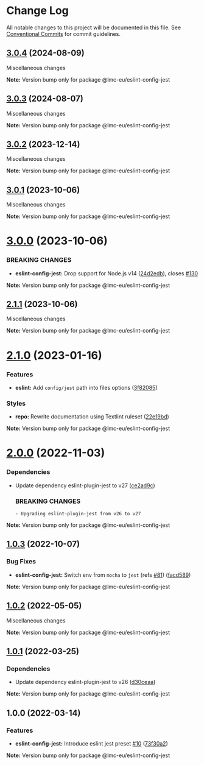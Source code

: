 # Change Log

All notable changes to this project will be documented in this file.
See [Conventional Commits](https://conventionalcommits.org) for commit guidelines.

<a name="3.0.4"></a>

## [3.0.4](https://github.com/lmc-eu/code-quality-tools/compare/@lmc-eu/eslint-config-jest@3.0.3...@lmc-eu/eslint-config-jest@3.0.4) (2024-08-09)

Miscellaneous changes

**Note:** Version bump only for package @lmc-eu/eslint-config-jest

<a name="3.0.3"></a>

## [3.0.3](https://github.com/lmc-eu/code-quality-tools/compare/@lmc-eu/eslint-config-jest@3.0.2...@lmc-eu/eslint-config-jest@3.0.3) (2024-08-07)

Miscellaneous changes

**Note:** Version bump only for package @lmc-eu/eslint-config-jest

<a name="3.0.2"></a>

## [3.0.2](https://github.com/lmc-eu/code-quality-tools/compare/@lmc-eu/eslint-config-jest@3.0.1...@lmc-eu/eslint-config-jest@3.0.2) (2023-12-14)

Miscellaneous changes

**Note:** Version bump only for package @lmc-eu/eslint-config-jest

<a name="3.0.1"></a>

## [3.0.1](https://github.com/lmc-eu/code-quality-tools/compare/@lmc-eu/eslint-config-jest@3.0.0...@lmc-eu/eslint-config-jest@3.0.1) (2023-10-06)

Miscellaneous changes

**Note:** Version bump only for package @lmc-eu/eslint-config-jest

<a name="3.0.0"></a>

# [3.0.0](https://github.com/lmc-eu/code-quality-tools/compare/@lmc-eu/eslint-config-jest@2.1.1...@lmc-eu/eslint-config-jest@3.0.0) (2023-10-06)

### BREAKING CHANGES

- **eslint-config-jest:** Drop support for Node.js v14 ([24d2edb](https://github.com/lmc-eu/code-quality-tools/commit/24d2edb)), closes [#130](https://github.com/lmc-eu/code-quality-tools/issues/130)

**Note:** Version bump only for package @lmc-eu/eslint-config-jest

<a name="2.1.1"></a>

## [2.1.1](https://github.com/lmc-eu/code-quality-tools/compare/@lmc-eu/eslint-config-jest@2.1.0...@lmc-eu/eslint-config-jest@2.1.1) (2023-10-06)

Miscellaneous changes

**Note:** Version bump only for package @lmc-eu/eslint-config-jest

<a name="2.1.0"></a>

# [2.1.0](https://github.com/lmc-eu/code-quality-tools/compare/@lmc-eu/eslint-config-jest@2.0.0...@lmc-eu/eslint-config-jest@2.1.0) (2023-01-16)

### Features

- **eslint:** Add `config/jest` path into files options ([3f82085](https://github.com/lmc-eu/code-quality-tools/commit/3f82085))

### Styles

- **repo:** Rewrite documentation using Textlint ruleset ([22e19bd](https://github.com/lmc-eu/code-quality-tools/commit/22e19bd))

**Note:** Version bump only for package @lmc-eu/eslint-config-jest

<a name="2.0.0"></a>

# [2.0.0](https://github.com/lmc-eu/code-quality-tools/compare/@lmc-eu/eslint-config-jest@1.0.3...@lmc-eu/eslint-config-jest@2.0.0) (2022-11-03)

### Dependencies

- Update dependency eslint-plugin-jest to v27 ([ce2ad9c](https://github.com/lmc-eu/code-quality-tools/commit/ce2ad9c))

  ### BREAKING CHANGES

      - Upgrading eslint-plugin-jest from v26 to v27

**Note:** Version bump only for package @lmc-eu/eslint-config-jest

<a name="1.0.3"></a>

## [1.0.3](https://github.com/lmc-eu/code-quality-tools/compare/@lmc-eu/eslint-config-jest@1.0.2...@lmc-eu/eslint-config-jest@1.0.3) (2022-10-07)

### Bug Fixes

- **eslint-config-jest:** Switch env from `mocha` to `jest` (refs [#81](https://github.com/lmc-eu/code-quality-tools/issues/81)) ([facd589](https://github.com/lmc-eu/code-quality-tools/commit/facd589))

**Note:** Version bump only for package @lmc-eu/eslint-config-jest

<a name="1.0.2"></a>

## [1.0.2](https://github.com/lmc-eu/code-quality-tools/compare/@lmc-eu/eslint-config-jest@1.0.1...@lmc-eu/eslint-config-jest@1.0.2) (2022-05-05)

Miscellaneous changes

**Note:** Version bump only for package @lmc-eu/eslint-config-jest

<a name="1.0.1"></a>

## [1.0.1](https://github.com/lmc-eu/code-quality-tools/compare/@lmc-eu/eslint-config-jest@1.0.0...@lmc-eu/eslint-config-jest@1.0.1) (2022-03-25)

### Dependencies

- Update dependency eslint-plugin-jest to v26 ([d30ceaa](https://github.com/lmc-eu/code-quality-tools/commit/d30ceaa))

**Note:** Version bump only for package @lmc-eu/eslint-config-jest

<a name="1.0.0"></a>

## 1.0.0 (2022-03-14)

### Features

- **eslint-config-jest:** Introduce eslint jest preset [#10](https://github.com/lmc-eu/code-quality-tools/issues/10) ([73f30a2](https://github.com/lmc-eu/code-quality-tools/commit/73f30a2))

**Note:** Version bump only for package @lmc-eu/eslint-config-jest
